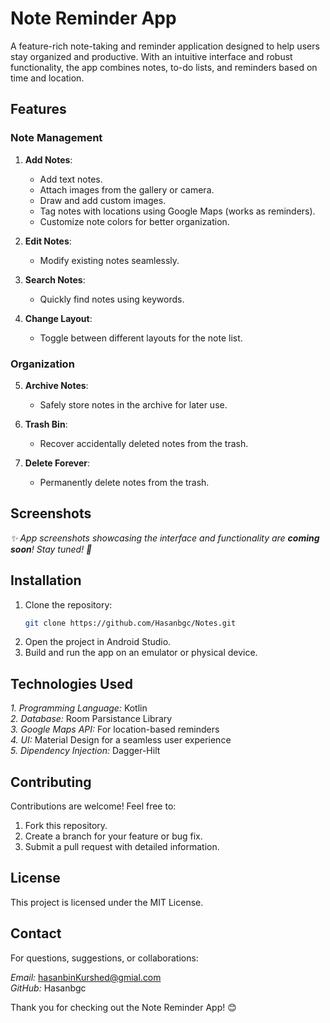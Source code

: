 # Note Reminder App

A feature-rich note-taking and reminder application designed to help users stay organized and productive. With an intuitive interface and robust functionality, the app combines notes, to-do lists, and reminders based on time and location.

## Features

### Note Management
1. **Add Notes**:
   - Add text notes.
   - Attach images from the gallery or camera.
   - Draw and add custom images.
   - Tag notes with locations using Google Maps (works as reminders).
   - Customize note colors for better organization.

2. **Edit Notes**:
   - Modify existing notes seamlessly.

3. **Search Notes**:
   - Quickly find notes using keywords.

4. **Change Layout**:
   - Toggle between different layouts for the note list.

### Organization
5. **Archive Notes**:
   - Safely store notes in the archive for later use.

6. **Trash Bin**:
   - Recover accidentally deleted notes from the trash.

7. **Delete Forever**:
   - Permanently delete notes from the trash.

## Screenshots
*✨ App screenshots showcasing the interface and functionality are **coming soon**! Stay tuned! 📸*

## Installation

1. Clone the repository:
   ```bash
   git clone https://github.com/Hasanbgc/Notes.git
2. Open the project in Android Studio.
3. Build and run the app on an emulator or physical device.

## Technologies Used

*1. Programming Language:* Kotlin <br>
*2. Database:* Room Parsistance Library <br>
*3. Google Maps API:* For location-based reminders <br>
*4. UI:* Material Design for a seamless user experience <br>
*5. Dipendency Injection:* Dagger-Hilt <br>

## Contributing
Contributions are welcome! Feel free to:

1. Fork this repository.<br>
2. Create a branch for your feature or bug fix.<br>
3. Submit a pull request with detailed information.<br>

## License
This project is licensed under the MIT License.

## Contact
For questions, suggestions, or collaborations:

*Email:* hasanbinKurshed@gmial.com <br>
*GitHub:* Hasanbgc<br>


Thank you for checking out the Note Reminder App! 😊
